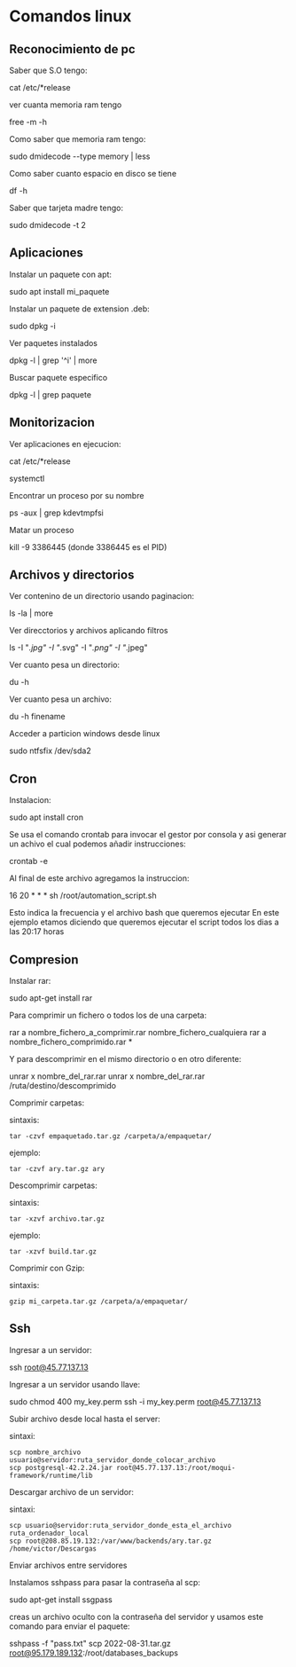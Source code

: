 # Comandos linux


## Reconocimiento de pc

Saber que S.O tengo:

  cat /etc/*release



ver cuanta memoria ram tengo

  free -m -h

Como saber que memoria ram tengo:

  sudo dmidecode --type memory | less

Como saber cuanto espacio en disco se tiene

  df -h

Saber que tarjeta madre tengo:

  sudo dmidecode -t 2

## Aplicaciones

Instalar un paquete con apt:

  sudo apt install mi_paquete

Instalar un paquete de extension .deb:

  sudo dpkg -i 

Ver paquetes instalados

  dpkg -l | grep '^i' | more

Buscar paquete especifico

  dpkg -l | grep paquete


## Monitorizacion

Ver aplicaciones en ejecucion:

  cat /etc/*release

  systemctl

Encontrar un proceso por su nombre

  ps -aux | grep kdevtmpfsi

Matar un proceso

  kill -9 3386445 (donde 3386445 es el PID)


## Archivos y directorios

Ver contenino de un directorio usando paginacion:

  ls -la | more

Ver direcctorios y archivos aplicando filtros

  ls -I "*.jpg" -I "*.svg" -I "*.png" -I "*.jpeg"

Ver cuanto pesa un directorio:

  du -h

Ver cuanto pesa un archivo:

  du -h finename

Acceder a particion windows desde linux

  sudo ntfsfix /dev/sda2


## Cron

Instalacion:

  sudo apt install cron

Se usa el comando crontab para invocar el gestor por consola y asi generar un achivo el cual podemos añadir instrucciones:

  crontab -e



Al final de este archivo agregamos la instruccion:

16 20 * * * sh /root/automation_script.sh

Esto indica la frecuencia y el archivo bash que queremos ejecutar
En este ejemplo etamos diciendo que queremos ejecutar el script todos los dias a las 20:17 horas


## Compresion

Instalar rar:

  sudo apt-get install rar

Para comprimir un fichero o todos los de una carpeta:

  rar a nombre_fichero_a_comprimir.rar nombre_fichero_cualquiera
  rar a nombre_fichero_comprimido.rar *

Y para descomprimir en el mismo directorio o en otro diferente:

  unrar x nombre_del_rar.rar
  unrar x nombre_del_rar.rar /ruta/destino/descomprimido

Comprimir carpetas:

  sintaxis:
  
    tar -czvf empaquetado.tar.gz /carpeta/a/empaquetar/

  ejemplo:

    tar -czvf ary.tar.gz ary

Descomprimir carpetas:

  sintaxis:
  
    tar -xzvf archivo.tar.gz

  ejemplo:

    tar -xzvf build.tar.gz

Comprimir con Gzip:

  sintaxis:
  
    gzip mi_carpeta.tar.gz /carpeta/a/empaquetar/


## Ssh

Ingresar a un servidor:

  ssh root@45.77.137.13

Ingresar a un servidor usando llave:
  
  sudo chmod 400 my_key.perm
  ssh -i my_key.perm root@45.77.137.13

Subir archivo desde local hasta el server:

  sintaxi:

    scp nombre_archivo usuario@servidor:ruta_servidor_donde_colocar_archivo
    scp postgresql-42.2.24.jar root@45.77.137.13:/root/moqui-framework/runtime/lib

Descargar archivo de un servidor:

  sintaxi:

    scp usuario@servidor:ruta_servidor_donde_esta_el_archivo ruta_ordenador_local
    scp root@208.85.19.132:/var/www/backends/ary.tar.gz /home/victor/Descargas

Enviar archivos entre servidores

Instalamos sshpass para pasar la contraseña al scp:

  sudo apt-get install ssgpass

creas un archivo oculto con la contraseña del servidor y usamos este comando para enviar el paquete:

  sshpass -f "pass.txt" scp 2022-08-31.tar.gz root@95.179.189.132:/root/databases_backups
